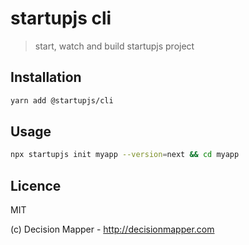 # startupjs cli

> start, watch and build startupjs project

## Installation

```sh
yarn add @startupjs/cli
```

## Usage

```sh
npx startupjs init myapp --version=next && cd myapp
```

## Licence

MIT

(c) Decision Mapper - http://decisionmapper.com
